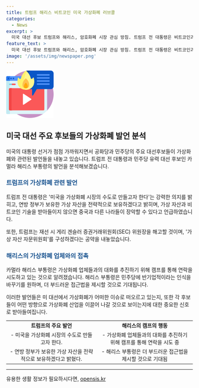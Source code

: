 ```yaml
---
title: 트럼프 해리스 비트코인 미국 가상화폐 러브콜
categories:
  - News
excerpt: >
  미국 대선 후보 트럼프와 해리스, 암호화폐 시장 관심 방침. 트럼프 전 대통령은 비트코인과 가상화폐에 대한 열렬한 지지를 선언하며 가격 상승에 영향을 주었고, 해리스 부통령은 가상화폐 업계와의 대화를 추진하고 있다. 미 대선에 가상화폐가 핵심 이슈로 떠오르며, 트럼프와 해리스는 가상화폐 지지를 통해 표심을 모으고 있다.미 정치 미사일에서 미 대선 후보들의 암호화폐 시장 관심이 폭발하고 있다.
feature_text: >
  미국 대선 후보 트럼프와 해리스, 암호화폐 시장 관심 방침. 트럼프 전 대통령은 비트코인과 가상화폐에 대한 열렬한 지지를 선언하며 가격 상승에 영향을 주었고, 해리스 부통령은 가상화폐 업계와의 대화를 추진하고 있다. 미 대선에 가상화폐가 핵심 이슈로 떠오르며, 트럼프와 해리스는 가상화폐 지지를 통해 표심을 모으고 있다.미 정치 미사일에서 미 대선 후보들의 암호화폐 시장 관심이 폭발하고 있다.
image: '/assets/img/newspaper.png'
---
```


<p><img src="/assets/img/news.png" alt="rentncar 속보" /></p>

<h2 data-ke-size="size26">미국 대선 주요 후보들의 가상화폐 발언 분석</h2>

<p data-ke-size="size16">미국의 대통령 선거가 점점 가까워지면서 공화당과 민주당의 주요 대선후보들이 가상화폐와 관련된 발언들을 내놓고 있습니다. 트럼프 전 대통령과 민주당 유력 대선 후보인 카멀라 해리스 부통령의 발언을 분석해보겠습니다.</p>

<h3><b><span style="color: #1a5490;">트럼프의 가상화폐 관련 발언</span></b></h3>

<p data-ke-size="size16">트럼프 전 대통령은 '미국을 가상화폐 시장의 수도로 만들고자 한다'는 강력한 의지를 밝히고, 연방 정부가 보유한 가상 자산을 전략적으로 보유하겠다고 밝히며, 가상 자산과 비트코인 기술을 받아들이지 않으면 중국과 다른 나라들이 장악할 수 있다고 언급하였습니다.</p>

<p data-ke-size="size16">또한, 트럼프는 재선 시 게리 겐슬러 증권거래위원회(SEC) 위원장을 해고할 것이며, '가상 자산 자문위원회'를 구성하겠다는 공약을 내놓았습니다.</p>

<h3><b><span style="color: #1a5490;">해리스의 가상화폐 업체와의 접촉</span></b></h3>

<p data-ke-size="size16">카멀라 해리스 부통령은 가상화폐 업체들과의 대화를 추진하기 위해 캠프를 통해 연락을 시도하고 있는 것으로 알려졌습니다. 해리스 부통령은 민주당에 반기업적이라는 인식을 바꾸기를 원하며, 더 부드러운 접근법을 제시할 것으로 기대됩니다.</p>

<p data-ke-size="size16">이러한 발언들은 미 대선에서 가상화폐가 어떠한 이슈로 떠오르고 있는지, 또한 각 후보들이 어떤 방향으로 가상화폐 산업을 이끌어 나갈 것으로 보이는지에 대한 중요한 신호로 받아들여집니다.</p>

<table>
    <tr>
        <td style="text-align: center; height: 17px;"><b>트럼프의 주요 발언</b></td>
        <td style="text-align: center; height: 17px;"><b>해리스의 캠프의 행동</b></td>
    </tr>
    <tr>
        <td style="text-align: center; height: 17px;">- 미국을 가상화폐 시장의 수도로 만들고자 한다.</td>
        <td style="text-align: center; height: 17px;">- 가상화폐 업체들과의 대화를 추진하기 위해 캠프를 통해 연락을 시도 중</td>
    </tr>
    <tr>
        <td style="text-align: center; height: 17px;">- 연방 정부가 보유한 가상 자산을 전략적으로 보유하겠다고 밝혔다.</td>
        <td style="text-align: center; height: 17px;">- 해리스 부통령은 더 부드러운 접근법을 제시할 것으로 기대됨</td>
    </tr>
</table>

<p><hr></p>
유용한 생활 정보가 필요하시다면, <a href="https://opensis.kr" rel="dofollow">opensis.kr</a>


